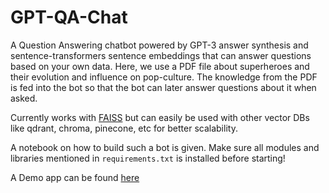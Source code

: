# GPT-QA-Chat

A Question Answering chatbot powered by GPT-3 answer synthesis and sentence-transformers sentence embeddings that can answer questions based on your own data. Here, we use a PDF file about superheroes and their evolution and influence on pop-culture. The knowledge from the PDF is fed into the bot so that the bot can later answer questions about it when asked.

Currently works with [FAISS](https://github.com/facebookresearch/faiss) but can easily be used with other vector DBs like qdrant, chroma, pinecone, etc for better scalability.

A notebook on how to build such a bot is given. Make sure all modules and libraries mentioned in `requirements.txt` is installed before starting!

A Demo app can be found [here](https://huggingface.co/spaces/adirtha1903/CapedConversations)
